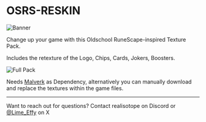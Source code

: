# OSRS-RESKIN

![Banner](https://cdn.discordapp.com/attachments/644704134078922771/1335459697083289671/BannerGit.png?ex=67a03f43&is=679eedc3&hm=fb56b5b17f1477bb0e87076572ceb2fecf1c2eecf778d6f7ee2f196466983a0d&)

Change up your game with this Oldschool RuneScape-inspired Texture Pack.

Includes the retexture of the Logo, Chips, Cards, Jokers, Boosters.

![Full Pack](https://cdn.discordapp.com/attachments/644704134078922771/1335463953488150568/image.png?ex=67a0433a&is=679ef1ba&hm=852f39e5957d89561eea67eb110f9a4a66bec6e65d1a8dc119044e76d1f630ec&)

Needs [Malverk](https://github.com/Eremel/Malverk) as Dependency, alternatively you can manually download and replace the textures within the game files.

---
Want to reach out for questions? Contact realisotope on Discord or [@Lime_Effy](https://x.com/Lime_Effy) on X
